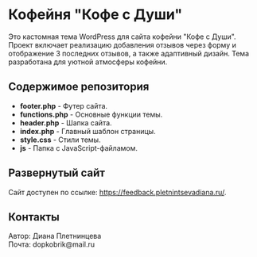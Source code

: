 <h1>Кофейня "Кофе с Души"</h1>
<p>Это кастомная тема WordPress для сайта кофейни "Кофе с Души". Проект включает реализацию добавления отзывов через форму и отображение 3 последних отзывов, а также адаптивный дизайн. Тема разработана для уютной атмосферы кофейни.</p>

  <h2>Содержимое репозитория</h2>
    <ul>
        <li><strong>footer.php</strong> - Футер сайта.</li>
        <li><strong>functions.php</strong> - Основные функции темы.</li>
        <li><strong>header.php</strong> - Шапка сайта.</li>
        <li><strong>index.php</strong> - Главный шаблон страницы.</li>
        <li><strong>style.css</strong> - Стили темы.</li>
        <li><strong>js</strong> - Папка с JavaScript-файламом.</li>
    </ul>

  <h2>Развернутый сайт</h2>
    <p>Сайт доступен по ссылке: <a href="https://feedback.pletnintsevadiana.ru/" target="_blank">https://feedback.pletnintsevadiana.ru/</a>.</p>

  <h2>Контакты</h2>
    <p>Автор: Диана Плетнинцева<br>Почта: dopkobrik@mail.ru</p>
